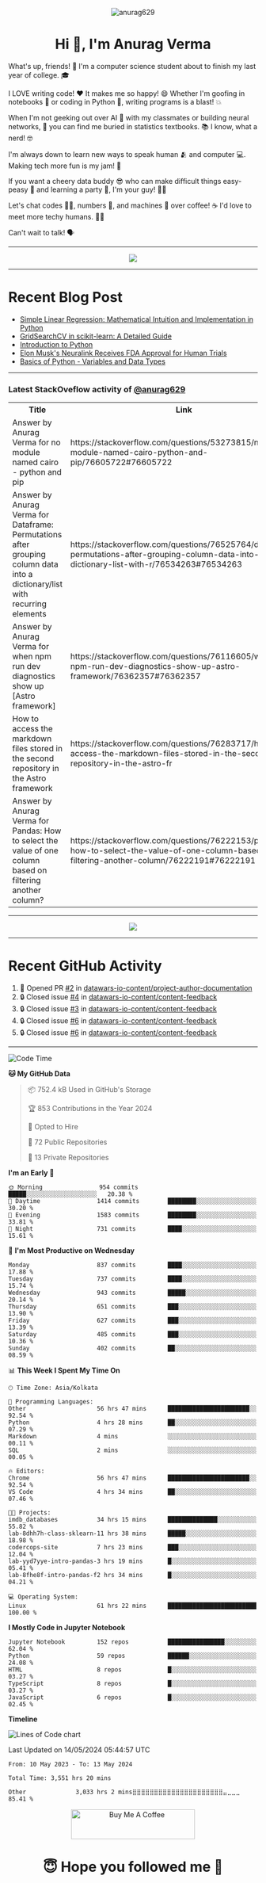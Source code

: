 

<p align="center"> <img src="https://komarev.com/ghpvc/?username=anurag629&label=Profile%20views&color=0e75b6&style=flat" alt="anurag629" /> </p>

<h1 align="center">Hi 👋, I'm Anurag Verma</h1>

What's up, friends! 👋 I'm a computer science student about to finish my last year of college. 🎓

I LOVE writing code! ❤️ It makes me so happy! 😄 Whether I'm goofing in notebooks 📓 or coding in Python 🐍, writing programs is a blast! 💥

When I'm not geeking out over AI 🤖 with my classmates or building neural networks, 🧠 you can find me buried in statistics textbooks. 📚 I know, what a nerd! 🤓

I'm always down to learn new ways to speak human 🫂 and computer 💻. Making tech more fun is my jam! 🍇

If you want a cheery data buddy 😎 who can make difficult things easy-peasy 🥝 and learning a party 🎉, I'm your guy! 🙋‍♂️

Let's chat codes 👨‍💻, numbers 🧮, and machines 🤖 over coffee! ☕ I'd love to meet more techy humans. 💁‍♂️

Can't wait to talk! 🗣️

---

<p align="center">
  <img src="https://spotify-github-profile.vercel.app/api/view.svg?uid=mwvywke3fo2gajpenodnmobfh&cover_image=true&theme=default&show_offline=false&background_color=121212&interchange=false&bar_color=53b14f&bar_color_cover=true">
</p>

---

# Recent Blog Post

<!-- BLOG-POST-LIST:START -->
- [Simple Linear Regression: Mathematical Intuition and Implementation in Python](https://codercops.tech/blog/machine-learning-algorithms/simple-linear-regression-mathematical-intuation)
- [GridSearchCV in scikit-learn: A Detailed Guide](https://codercops.tech/blog/gridsearchcv-in-scikit-learn-a-detailed-guide)
- [Introduction to Python](https://codercops.tech/blog/python-tutorial/introduction-to-python)
- [Elon Musk&#39;s Neuralink Receives FDA Approval for Human Trials](https://codercops.tech/blog/elon-musks-neuralink-receives-fda-approval-for-human-trials)
- [Basics of Python - Variables and Data Types](https://codercops.tech/blog/python-basics-of-python-variables-and-data-types)
<!-- BLOG-POST-LIST:END -->

---

### Latest StackOveflow activity of [@anurag629](https://github.com/anurag629)
<table>
  <tr><th>Title</th><th>Link</th></tr>
  <!-- STACKOVERFLOW:START --><tr><td>Answer by Anurag Verma for no module named cairo - python and pip</td><td>https://stackoverflow.com/questions/53273815/no-module-named-cairo-python-and-pip/76605722#76605722</td></tr><tr><td>Answer by Anurag Verma for Dataframe: Permutations after grouping column data into a dictionary/list with recurring elements</td><td>https://stackoverflow.com/questions/76525764/dataframe-permutations-after-grouping-column-data-into-a-dictionary-list-with-r/76534263#76534263</td></tr><tr><td>Answer by Anurag Verma for when npm run dev diagnostics show up [Astro framework]</td><td>https://stackoverflow.com/questions/76116605/when-npm-run-dev-diagnostics-show-up-astro-framework/76362357#76362357</td></tr><tr><td>How to access the markdown files stored in the second repository in the Astro framework</td><td>https://stackoverflow.com/questions/76283717/how-to-access-the-markdown-files-stored-in-the-second-repository-in-the-astro-fr</td></tr><tr><td>Answer by Anurag Verma for Pandas: How to select the value of one column based on filtering another column?</td><td>https://stackoverflow.com/questions/76222153/pandas-how-to-select-the-value-of-one-column-based-on-filtering-another-column/76222191#76222191</td></tr><!-- STACKOVERFLOW:END -->
</table>

---

<p align="center">
  <img alig src="https://github-profile-trophy.vercel.app/?username=anurag629&theme=onedark&column=-1" />
</p>

---

# Recent GitHub Activity
<!--START_SECTION:activity-->
1. 💪 Opened PR [#2](https://github.com/datawars-io-content/project-author-documentation/pull/2) in [datawars-io-content/project-author-documentation](https://github.com/datawars-io-content/project-author-documentation)
2. 🔒 Closed issue [#4](https://github.com/datawars-io-content/content-feedback/issues/4) in [datawars-io-content/content-feedback](https://github.com/datawars-io-content/content-feedback)
3. 🔒 Closed issue [#3](https://github.com/datawars-io-content/content-feedback/issues/3) in [datawars-io-content/content-feedback](https://github.com/datawars-io-content/content-feedback)
4. 🔒 Closed issue [#6](https://github.com/datawars-io-content/content-feedback/issues/6) in [datawars-io-content/content-feedback](https://github.com/datawars-io-content/content-feedback)
5. 🔒 Closed issue [#6](https://github.com/datawars-io-content/content-feedback/issues/6) in [datawars-io-content/content-feedback](https://github.com/datawars-io-content/content-feedback)
<!--END_SECTION:activity-->

---

<!--START_SECTION:waka-->
![Code Time](http://img.shields.io/badge/Code%20Time-3%2C551%20hrs%2020%20mins-blue)

**🐱 My GitHub Data** 

> 📦 752.4 kB Used in GitHub's Storage 
 > 
> 🏆 853 Contributions in the Year 2024
 > 
> 💼 Opted to Hire
 > 
> 📜 72 Public Repositories 
 > 
> 🔑 13 Private Repositories 
 > 
**I'm an Early 🐤** 

```text
🌞 Morning                954 commits         █████░░░░░░░░░░░░░░░░░░░░   20.38 % 
🌆 Daytime                1414 commits        ████████░░░░░░░░░░░░░░░░░   30.20 % 
🌃 Evening                1583 commits        ████████░░░░░░░░░░░░░░░░░   33.81 % 
🌙 Night                  731 commits         ████░░░░░░░░░░░░░░░░░░░░░   15.61 % 
```
📅 **I'm Most Productive on Wednesday** 

```text
Monday                   837 commits         ████░░░░░░░░░░░░░░░░░░░░░   17.88 % 
Tuesday                  737 commits         ████░░░░░░░░░░░░░░░░░░░░░   15.74 % 
Wednesday                943 commits         █████░░░░░░░░░░░░░░░░░░░░   20.14 % 
Thursday                 651 commits         ███░░░░░░░░░░░░░░░░░░░░░░   13.90 % 
Friday                   627 commits         ███░░░░░░░░░░░░░░░░░░░░░░   13.39 % 
Saturday                 485 commits         ███░░░░░░░░░░░░░░░░░░░░░░   10.36 % 
Sunday                   402 commits         ██░░░░░░░░░░░░░░░░░░░░░░░   08.59 % 
```


📊 **This Week I Spent My Time On** 

```text
🕑︎ Time Zone: Asia/Kolkata

💬 Programming Languages: 
Other                    56 hrs 47 mins      ███████████████████████░░   92.54 % 
Python                   4 hrs 28 mins       ██░░░░░░░░░░░░░░░░░░░░░░░   07.29 % 
Markdown                 4 mins              ░░░░░░░░░░░░░░░░░░░░░░░░░   00.11 % 
SQL                      2 mins              ░░░░░░░░░░░░░░░░░░░░░░░░░   00.05 % 

🔥 Editors: 
Chrome                   56 hrs 47 mins      ███████████████████████░░   92.54 % 
VS Code                  4 hrs 34 mins       ██░░░░░░░░░░░░░░░░░░░░░░░   07.46 % 

🐱‍💻 Projects: 
imdb_databases           34 hrs 15 mins      ██████████████░░░░░░░░░░░   55.82 % 
lab-8dhh7h-class-sklearn-11 hrs 38 mins      █████░░░░░░░░░░░░░░░░░░░░   18.98 % 
codercops-site           7 hrs 23 mins       ███░░░░░░░░░░░░░░░░░░░░░░   12.04 % 
lab-yyd7yye-intro-pandas-3 hrs 19 mins       █░░░░░░░░░░░░░░░░░░░░░░░░   05.41 % 
lab-8fhe8f-intro-pandas-f2 hrs 34 mins       █░░░░░░░░░░░░░░░░░░░░░░░░   04.21 % 

💻 Operating System: 
Linux                    61 hrs 22 mins      █████████████████████████   100.00 % 
```

**I Mostly Code in Jupyter Notebook** 

```text
Jupyter Notebook         152 repos           ████████████████░░░░░░░░░   62.04 % 
Python                   59 repos            ██████░░░░░░░░░░░░░░░░░░░   24.08 % 
HTML                     8 repos             █░░░░░░░░░░░░░░░░░░░░░░░░   03.27 % 
TypeScript               8 repos             █░░░░░░░░░░░░░░░░░░░░░░░░   03.27 % 
JavaScript               6 repos             █░░░░░░░░░░░░░░░░░░░░░░░░   02.45 % 
```



**Timeline**

![Lines of Code chart](https://raw.githubusercontent.com/anurag629/anurag629/main/assets/bar_graph.png)


 Last Updated on 14/05/2024 05:44:57 UTC
<!--END_SECTION:waka-->

<!--START_SECTION:waka-simple-->

```text
From: 10 May 2023 - To: 13 May 2024

Total Time: 3,551 hrs 20 mins

Other              3,033 hrs 2 mins⣿⣿⣿⣿⣿⣿⣿⣿⣿⣿⣿⣿⣿⣿⣿⣿⣿⣿⣿⣿⣿⣤⣀⣀⣀   85.41 %
```

<!--END_SECTION:waka-simple-->

<p align="center"> 
<a href="https://www.buymeacoffee.com/anurag629" target="_blank"><img src="https://cdn.buymeacoffee.com/buttons/default-orange.png" alt="Buy Me A Coffee" height="60" width="250"></a>
</p>


<h1 align="center"> 😇 Hope you followed me 🥰  </h1>
